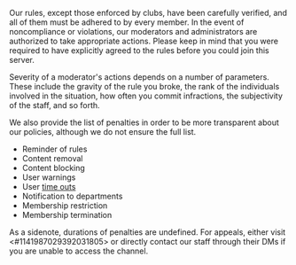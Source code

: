 Our rules, except those enforced by clubs, have been carefully verified, and all of them must be adhered to by every member. In the event of noncompliance or violations, our moderators and administrators are authorized to take appropriate actions. Please keep in mind that you were required to have explicitly agreed to the rules before you could join this server.

Severity of a moderator's actions depends on a number of parameters. These include the gravity of the rule you broke, the rank of the individuals involved in the situation, how often you commit infractions, the subjectivity of the staff, and so forth.

We also provide the list of penalties in order to be more transparent about our policies, although we do not ensure the full list.
* Reminder of rules
* Content removal
* Content blocking
* User warnings
* User [time outs](<https://support.discord.com/hc/en-us/articles/4413305239191-Time-Out-FAQ>)
* Notification to departments
* Membership restriction
* Membership termination

As a sidenote, durations of penalties are undefined. For appeals, either visit <#1141987029392031805> or directly contact our staff through their DMs if you are unable to access the channel.
